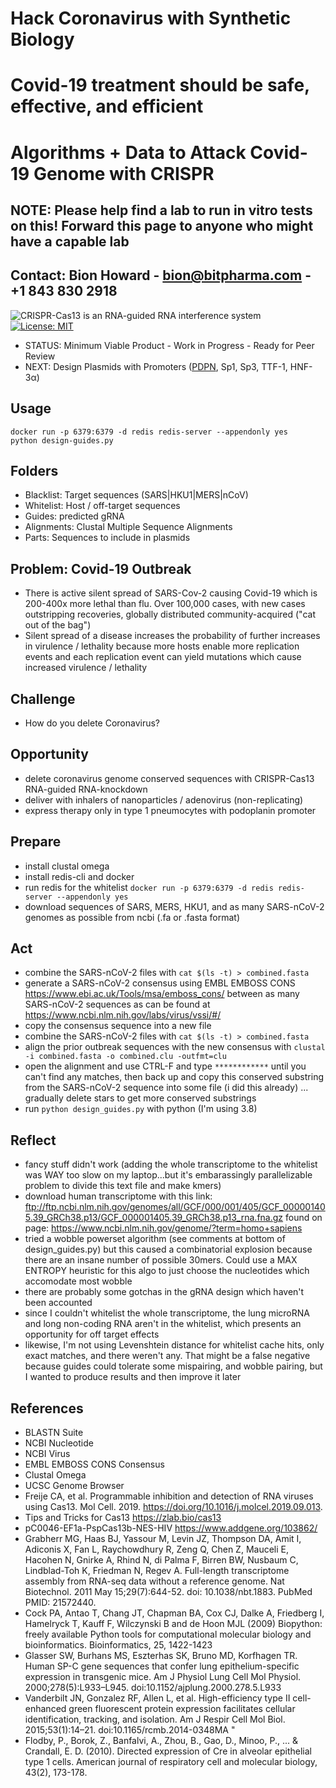 # Hack Coronavirus with Synthetic Biology
# Covid-19 treatment should be safe, effective, and efficient
# Algorithms + Data to Attack Covid-19 Genome with CRISPR

## NOTE: Please help find a lab to run in vitro tests on this! Forward this page to anyone who might have a capable lab
## Contact: Bion Howard - bion@bitpharma.com - +1 843 830 2918

![CRISPR-Cas13 is an RNA-guided RNA interference system](https://github.com/bionicles/coronavirus/blob/master/cas13.jpeg)
[![License: MIT](https://img.shields.io/badge/License-MIT-green.svg)](https://opensource.org/licenses/MIT)

- STATUS: Minimum Viable Product - Work in Progress - Ready for Peer Review
- NEXT: Design Plasmids with Promoters ([PDPN](https://epd.epfl.ch//cgi-bin/get_doc?db=hgEpdNew&format=genome&entry=PDPN_1), Sp1, Sp3, TTF-1, HNF-3α)

## Usage
```
docker run -p 6379:6379 -d redis redis-server --appendonly yes
python design-guides.py
```

## Folders
- Blacklist: Target sequences (SARS|HKU1|MERS|nCoV)
- Whitelist: Host / off-target sequences
- Guides: predicted gRNA
- Alignments: Clustal Multiple Sequence Alignments
- Parts: Sequences to include in plasmids

## Problem: Covid-19 Outbreak

- There is active silent spread of SARS-Cov-2 causing Covid-19 which is 200-400x more lethal than flu. Over 100,000 cases, with new cases outstripping recoveries, globally distributed community-acquired ("cat out of the bag") 
- Silent spread of a disease increases the probability of further increases in virulence / lethality because more hosts enable more replication events and each replication event can yield mutations which cause increased virulence / lethality

## Challenge

- How do you delete Coronavirus? 

## Opportunity

- delete coronavirus genome conserved sequences with CRISPR-Cas13 RNA-guided RNA-knockdown
- deliver with inhalers of nanoparticles / adenovirus (non-replicating)
- express therapy only in type 1 pneumocytes with podoplanin promoter

## Prepare

- install clustal omega 
- install redis-cli and docker 
- run redis for the whitelist `docker run -p 6379:6379 -d redis redis-server --appendonly yes`
- download sequences of SARS, MERS, HKU1, and as many SARS-nCoV-2 genomes as possible from ncbi (.fa or .fasta format)

## Act

- combine the SARS-nCoV-2 files with `cat $(ls -t) > combined.fasta`
- generate a SARS-nCoV-2 consensus using EMBL EMBOSS CONS https://www.ebi.ac.uk/Tools/msa/emboss_cons/ between as many SARS-nCoV-2 sequences as can be found at https://www.ncbi.nlm.nih.gov/labs/virus/vssi/#/
- copy the consensus sequence into a new file
- combine the SARS-nCoV-2 files with `cat $(ls -t) > combined.fasta`
- align the prior outbreak sequences with the new consensus with `clustal -i combined.fasta -o combined.clu -outfmt=clu`
- open the alignment and use CTRL-F and type `************` until you can't find any matches, then back up and copy this conserved substring from the SARS-nCoV-2 sequence into some file (i did this already) ... gradually delete stars to get more conserved substrings
- run `python design_guides.py` with python (I'm using 3.8)

## Reflect

- fancy stuff didn't work (adding the whole transcriptome to the whitelist was WAY too slow on my laptop...but it's embarassingly parallelizable problem to divide this text file and make kmers)
- download human transcriptome with this link: ftp://ftp.ncbi.nlm.nih.gov/genomes/all/GCF/000/001/405/GCF_000001405.39_GRCh38.p13/GCF_000001405.39_GRCh38.p13_rna.fna.gz found on page: https://www.ncbi.nlm.nih.gov/genome/?term=homo+sapiens
- tried a wobble powerset algorithm (see comments at bottom of design_guides.py) but this caused a combinatorial explosion because there are an insane number of possible 30mers. Could use a MAX ENTROPY heuristic for this algo to just choose the nucleotides which accomodate most wobble
- there are probably some gotchas in the gRNA design which haven't been accounted
- since I couldn't whitelist the whole transcriptome, the lung microRNA and long non-coding RNA aren't in the whitelist, which presents an opportunity for off target effects
- likewise, I'm not using Levenshtein distance for whitelist cache hits, only exact matches, and there weren't any. That might be a false negative because guides could tolerate some mispairing, and wobble pairing, but I wanted to produce results and then improve it later

## References

- BLASTN Suite
- NCBI Nucleotide
- NCBI Virus
- EMBL EMBOSS CONS Consensus
- Clustal Omega
- UCSC Genome Browser
- Freije CA, et al. Programmable inhibition and detection of RNA viruses using Cas13. Mol Cell. 2019. https://doi.org/10.1016/j.molcel.2019.09.013.
- Tips and Tricks for Cas13 https://zlab.bio/cas13
- pC0046-EF1a-PspCas13b-NES-HIV https://www.addgene.org/103862/
- Grabherr MG, Haas BJ, Yassour M, Levin JZ, Thompson DA, Amit I, Adiconis X, Fan L, Raychowdhury R, Zeng Q, Chen Z, Mauceli E, Hacohen N, Gnirke A, Rhind N, di Palma F, Birren BW, Nusbaum C, Lindblad-Toh K, Friedman N, Regev A. Full-length transcriptome assembly from RNA-seq data without a reference genome. Nat Biotechnol. 2011 May 15;29(7):644-52. doi: 10.1038/nbt.1883. PubMed PMID: 21572440.
- Cock PA, Antao T, Chang JT, Chapman BA, Cox CJ, Dalke A, Friedberg I, Hamelryck T, Kauff F, Wilczynski B and de Hoon MJL (2009) Biopython: freely available Python tools for computational molecular biology and bioinformatics. Bioinformatics, 25, 1422-1423
- Glasser SW, Burhans MS, Eszterhas SK, Bruno MD, Korfhagen TR. Human SP-C gene sequences that confer lung epithelium-specific expression in transgenic mice. Am J Physiol Lung Cell Mol Physiol. 2000;278(5):L933–L945. doi:10.1152/ajplung.2000.278.5.L933
- Vanderbilt JN, Gonzalez RF, Allen L, et al. High-efficiency type II cell-enhanced green fluorescent protein expression facilitates cellular identification, tracking, and isolation. Am J Respir Cell Mol Biol. 2015;53(1):14–21. doi:10.1165/rcmb.2014-0348MA "
- Flodby, P., Borok, Z., Banfalvi, A., Zhou, B., Gao, D., Minoo, P., ... & Crandall, E. D. (2010). Directed expression of Cre in alveolar epithelial type 1 cells. American journal of respiratory cell and molecular biology, 43(2), 173-178.
